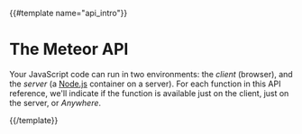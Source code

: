 {{#template name="api_intro"}}

<h1 id="api">The Meteor API</h1>

Your JavaScript code can run in two environments: the *client* (browser), and
the *server* (a [Node.js](http://nodejs.org/) container on a server).  For each
function in this API reference, we'll indicate if the function is available just
on the client, just on the server, or *Anywhere*.

{{/template}}